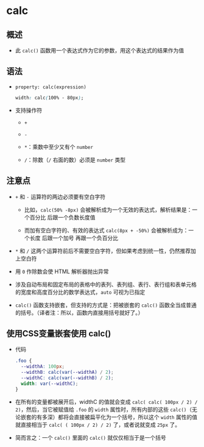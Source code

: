 # calc

## 概述

+ 此 `calc()` 函数用一个表达式作为它的参数，用这个表达式的结果作为值

## 语法

+ `property: calc(expression)`

    ```css
    width: calc(100% - 80px);
    ```

+ 支持操作符

  + `+`

  + `-`

  + `*`：乘数中至少又有个 `number`

  + `/`：除数（`/` 右面的数）必须是 `number` 类型

## 注意点

+ `+` 和 `-` 运算符的两边必须要有空白字符

  + 比如，`calc(50% -8px)` 会被解析成为一个无效的表达式，解析结果是：一个百分比 后跟一个负数长度值

  + 而加有空白字符的、有效的表达式 `calc(8px + -50%)` 会被解析成为：一个长度 后跟一个加号 再跟一个负百分比

+ `*` 和 `/` 这两个运算符前后不需要空白字符，但如果考虑到统一性，仍然推荐加上空白符

+ 用 `0` 作除数会使 HTML 解析器抛出异常

+ 涉及自动布局和固定布局的表格中的表列、表列组、表行、表行组和表单元格的宽度和高度百分比的数学表达式，`auto` 可视为已指定

+ `calc()` 函数支持嵌套，但支持的方式是：把被嵌套的 `calc()` 函数全当成普通的括号。（译者注：所以，函数内直接用括号就好了。）

## 使用CSS变量嵌套使用 calc()

+ 代码

    ```css
    .foo {
      --widthA: 100px;
      --widthB: calc(var(--widthA) / 2);
      --widthC: calc(var(--widthB) / 2);
      width: var(--widthC);
    }
    ```

+ 在所有的变量都被展开后，widthC 的值就会变成 `calc( calc( 100px / 2) / 2)`，然后，当它被赋值给 `.foo` 的 `width` 属性时，所有内部的这些 `calc()`（无论嵌套的有多深）都将会直接被扁平化为一个括号，所以这个 `width` 属性的值就直接相当于 `calc( ( 100px / 2) / 2)` 了，或者说就变成 `25px` 了。&#x20;

+ 简而言之：一个 `calc()` 里面的 `calc()` 就仅仅相当于是一个括号
